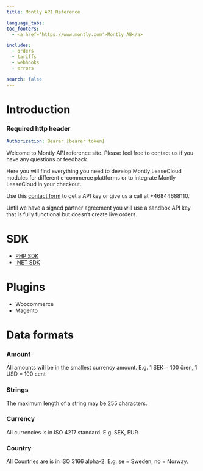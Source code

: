```yaml
---
title: Montly API Reference

language_tabs:
toc_footers:
  - <a href='https://www.montly.com'>Montly AB</a>

includes:
  - orders
  - tariffs
  - webhooks
  - errors

search: false
---
```


# Introduction

<div class="move-right">
  <h3>Required http header</h3>
</div>

```yaml
Authorization: Bearer [bearer token]
```

Welcome to Montly API reference site. Please feel free to contact us if you have any questions or feedback.

Here you will find everything you need to develop Montly LeaseCloud modules for different e-commerce plattforms or to integrate Montly LeaseCloud in your checkout.

Use this [contact form](https://www.montly.com/#gen-contact-section) to get a API key or give us a call at +46844688110.

Until we have a signed partner agreement you will use a sandbox API key that is fully functional but doesn’t create live orders.

# SDK
* [PHP SDK](https://github.com/MontlyAB/montly-php-sdk)
* [.NET SDK](https://github.com/MontlyAB/montly-dotnet-sdk)

# Plugins
* Woocommerce
* Magento

# Data formats

### Amount
All amounts will be in the smallest currency amount. E.g. 1 SEK = 100 ören, 1 USD = 100 cent

### Strings
The maximum length of a string may be 255 characters.

### Currency
All currencies is in ISO 4217 standard. E.g. SEK, EUR

### Country
All Countries are is in ISO 3166 alpha-2. E.g. se = Sweden, no = Norway.
